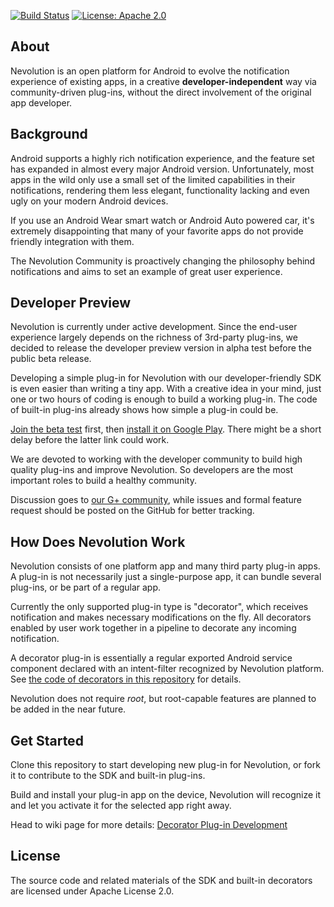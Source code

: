 [![Build Status](https://travis-ci.org/oasisfeng/nevolution.svg?branch=master)](https://travis-ci.org/oasisfeng/nevolution)
[![License: Apache 2.0](https://img.shields.io/badge/license-Apache%202.0-blue.svg)](https://github.com/oasisfeng/nevolution)

About
-------

Nevolution is an open platform for Android to evolve the notification experience of existing apps, in a creative **developer-independent** way via community-driven plug-ins, without the direct involvement of the original app developer.


Background
------------

Android supports a highly rich notification experience, and the feature set has expanded in almost every major Android version. Unfortunately, most apps in the wild only use a small set of the limited capabilities in their notifications, rendering them less elegant, functionality lacking and even ugly on your modern Android devices.

If you use an Android Wear smart watch or Android Auto powered car, it's extremely disappointing that many of your favorite apps do not provide friendly integration with them.

The Nevolution Community is proactively changing the philosophy behind notifications and aims to set an example of great user experience.


Developer Preview
-------------------

Nevolution is currently under active development. Since the end-user experience largely depends on the richness of 3rd-party plug-ins, we decided to release the developer preview version in alpha test before the public beta release.

Developing a simple plug-in for Nevolution with our developer-friendly SDK is even easier than writing a tiny app. With a creative idea in your mind, just one or two hours of coding is enough to build a working plug-in. The code of built-in plug-ins already shows how simple a plug-in could be.

[Join the beta test](https://play.google.com/apps/testing/com.oasisfeng.nevo) first, then [install it on Google Play](https://play.google.com/store/apps/details?id=com.oasisfeng.nevo). There might be a short delay before the latter link could work.

We are devoted to working with the developer community to build high quality plug-ins and improve Nevolution. So developers are the most important roles to build a healthy community.

Discussion goes to [our G+ community](https://plus.google.com/communities/108874686073587920040), while issues and formal feature request should be posted on the GitHub for better tracking.


How Does Nevolution Work
--------------------------

Nevolution consists of one platform app and many third party plug-in apps. A plug-in is not necessarily just a single-purpose app, it can bundle several plug-ins, or be part of a regular app.

Currently the only supported plug-in type is "decorator", which receives notification and makes necessary modifications on the fly. All decorators enabled by user work together in a pipeline to decorate any incoming notification.

A decorator plug-in is essentially a regular exported Android service component declared with an intent-filter recognized by Nevolution platform. See [the code of decorators in this repository](/decorators) for details.

Nevolution does not require *root*, but root-capable features are planned to be added in the near future.


Get Started
-------------

Clone this repository to start developing new plug-in for Nevolution, or fork it to contribute to the SDK and built-in plug-ins.

Build and install your plug-in app on the device, Nevolution will recognize it and let you activate it for the selected app right away.

Head to wiki page for more details: [Decorator Plug-in Development](https://github.com/oasisfeng/nevolution/wiki/Decorator-Plugin-Development)


License
---------
The source code and related materials of the SDK and built-in decorators are licensed under Apache License 2.0.
